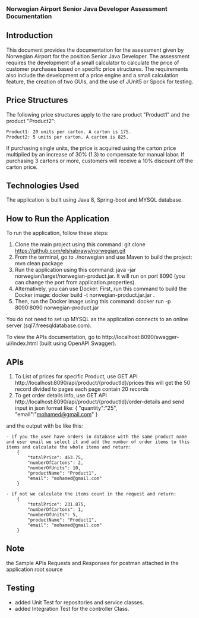 ### Norwegian Airport Senior Java Developer Assessment Documentation
## Introduction

This document provides the documentation for the assessment given by Norwegian Airport for the position Senior Java Developer. The assessment requires the development of a small calculator to calculate the price of customer purchases based on specific price structures. The requirements also include the development of a price engine and a small calculation feature, the creation of two GUIs, and the use of JUnit5 or Spock for testing.

## Price Structures

The following price structures apply to the rare product "Product1" and the product "Product2":

    Product1: 20 units per carton. A carton is 175.
    Product2: 5 units per carton. A carton is 825.

If purchasing single units, the price is acquired using the carton price multiplied by an increase of 30% (1.3) to compensate for manual labor. If purchasing 3 cartons or more, customers will receive a 10% discount off the carton price.

## Technologies Used

The application is built using Java 8, Spring-boot and MYSQL database.

## How to Run the Application

To run the application, follow these steps:

1. Clone the main project using this command: git clone https://github.com/elshabrawy/norwegian.git
2. From the terminal, go to ./norwegian and use Maven to build the project: mvn clean package
3. Run the application using this command: java -jar norwegian/target/norwegian-product.jar. It will run on port 8090 (you can change the port from application.properties).
4. Alternatively, you can use Docker. First, run this command to build the Docker image: docker build -t norwegian-product.jar.jar .
5. Then, run the Docker image using this command: docker run -p 8090:8090 norwegian-product.jar

You do not need to set up MYSQL as the application connects to an online server (sql7.freesqldatabase.com).

To view the APIs documentation, go to http://localhost:8090/swagger-ui/index.html (built using OpenAPI Swagger).

## APIs

1. To List of prices for specific Product, use GET API http://localhost:8090/api/product/{productId}/prices this will get the 50 record divided to pages each page contain 20 records
2. To get order details info, use GET API http://localhost:8090/api/product/{productId}/order-details and send input in json format like:
        {
            "quantity":"25",
            "email":"mohamed@gmail.com"
        }

and the output with be like this:

    - if you the user have orders in database with the same product name and user email we select it and add the number of order items to this items and calculate the whole items and return:
        {
            "totalPrice": 463.75,
            "numberOfCartons": 2,
            "numberOfUnits": 10,
            "productName": "Product1",
            "email": "mohamed@gmail.com"
        }

    - if not we calculate the items count in the request and return:
        {
            "totalPrice": 231.875,
            "numberOfCartons": 1,
            "numberOfUnits": 5,
            "productName": "Product1",
            "email": "mohamed@gmail.com"
        }

## Note
the Sample APIs Requests and Responses for postman attached in the application root source 

## Testing

* added Unit Test for repositories and service classes.
* added Integration Test for the controller Class.